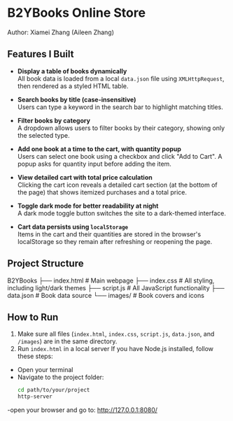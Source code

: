 # B2YBooks Online Store

Author:
Xiamei Zhang (Aileen Zhang)

## Features I Built

- **Display a table of books dynamically**  
  All book data is loaded from a local `data.json` file using `XMLHttpRequest`, then rendered as a styled HTML table.

-  **Search books by title (case-insensitive)**  
  Users can type a keyword in the search bar to highlight matching titles.

-  **Filter books by category**  
  A dropdown allows users to filter books by their category, showing only the selected type.

-  **Add one book at a time to the cart, with quantity popup**  
  Users can select one book using a checkbox and click "Add to Cart". A popup asks for quantity input before adding the item.

-  **View detailed cart with total price calculation**  
  Clicking the cart icon reveals a detailed cart section (at the bottom of the page) that shows itemized purchases and a total price.

-  **Toggle dark mode for better readability at night**  
  A dark mode toggle button switches the site to a dark-themed interface.

-  **Cart data persists using `localStorage`**  
  Items in the cart and their quantities are stored in the browser's localStorage so they remain after refreshing or reopening the page.

##  Project Structure
B2YBooks
├── index.html # Main webpage 
├── index.css # All styling, including light/dark themes 
├── script.js # All JavaScript functionality 
├── data.json # Book data source 
└── images/ # Book covers and icons


## How to Run

1. Make sure all files (`index.html`, `index.css`, `script.js`, `data.json`, and `/images`) are in the same directory.
2. Run `index.html` in a local server
If you have Node.js installed, follow these steps:

- Open your terminal
- Navigate to the project folder:
  ```bash
  cd path/to/your/project
  http-server
-open your browser and go to:
    http://127.0.0.1:8080/
